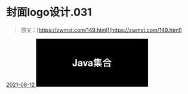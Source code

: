 <!--yml
category: 未分类
date: 0001-01-01 00:00:00
--->

# 封面logo设计.031

> 原文：[https://zwmst.com/149.html](https://zwmst.com/149.html)

   [ <time datetime="2021-08-12T09:21:31+08:00"> 2021-08-12 </time> ](https://zwmst.com/%e5%b0%81%e9%9d%a2logo%e8%ae%be%e8%ae%a1-031)  [![](img/b0c3da62dc1ecf77bf2a13be37f2bdb9.png)](https://zwmst.com/wp-content/uploads/2021/08/1628731291-be42b2dc3db83c7.jpeg)